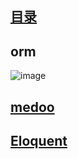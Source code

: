 ## [目录](https://github.com/jhq0113/yafr/blob/master/docs/index.md)

## orm
![image](https://github.com/jhq0113/yafr/blob/master/docs/orm.png)

## [medoo](https://medoo.in)
## [Eloquent](https://github.com/illuminate/database)